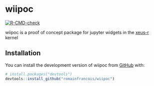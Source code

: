 
<!-- README.md is generated from README.Rmd. Please edit that file -->

# wiipoc

<!-- badges: start -->

[![R-CMD-check](https://github.com/romainfrancois/wiipoc/actions/workflows/R-CMD-check.yaml/badge.svg)](https://github.com/romainfrancois/wiipoc/actions/workflows/R-CMD-check.yaml)
<!-- badges: end -->

wiipoc is a proof of concept package for jupyter widgets in the
[xeus-r](https://github.com/jupyter-xeus/xeus-r) kernel

## Installation

You can install the development version of wiipoc from
[GitHub](https://github.com/) with:

``` r
# install.packages("devtools")
devtools::install_github("romainfrancois/wiipoc")
```
